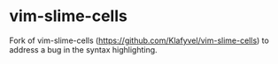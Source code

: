 # vim-slime-cells
Fork of vim-slime-cells (https://github.com/Klafyvel/vim-slime-cells) to address a bug
in the syntax highlighting.

